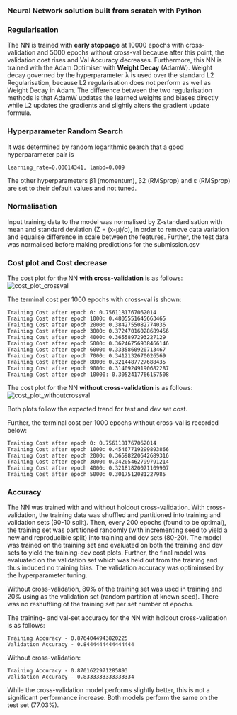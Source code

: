 ### Neural Network solution built from scratch with Python

### Regularisation
The NN is trained with __early stoppage__ at 10000 epochs with cross-validation and 5000 epochs without cross-val because after this point, the validation cost rises and Val Accuracy decreases. Furthermore, this NN is trained with the Adam Optimiser with __Weight Decay__ (AdamW). Weight decay governed by the hyperparameter λ is used over the standard L2 Regularisation, because L2 regularisation does not perform as well as Weight Decay in Adam. The difference between the two regularisation methods is that AdamW updates the learned weights and biases directly while L2 updates the gradients and slightly alters the gradient update formula.

### Hyperparameter Random Search
It was determined by random logarithmic search that a good hyperparameter pair is
```
learning_rate=0.00014341, lambd=0.009
```
The other hyperparameters β1 (momentum), β2 (RMSprop) and ε (RMSprop) are set to their default values and not tuned.

### Normalisation
Input training data to the model was normalised by Z-standardisation with mean and standard deviation (Z = (x-μ)/σ), in order to remove data variation and equalise difference in scale between the features. Further, the test data was normalised before making predictions for the submission.csv

### Cost plot and Cost decrease
The cost plot for the NN __with cross-validation__ is as follows:
![cost_plot_crossval](https://user-images.githubusercontent.com/73920832/180900942-fae74bc9-1b4e-47c1-b538-4190a62a41fa.png)

The terminal cost per 1000 epochs with cross-val is shown:
```
Training Cost after epoch 0: 0.7561181767062014
Training Cost after epoch 1000: 0.4805551645663465
Training Cost after epoch 2000: 0.3842755082774036
Training Cost after epoch 3000: 0.37247016028689456
Training Cost after epoch 4000: 0.3655897293227129
Training Cost after epoch 5000: 0.36246756938466146
Training Cost after epoch 6000: 0.3335860920713467
Training Cost after epoch 7000: 0.3412132670026569
Training Cost after epoch 8000: 0.3214487727688435
Training Cost after epoch 9000: 0.31409249190682287
Training Cost after epoch 10000: 0.3052417766157508
```

The cost plot for the NN __without cross-validation__ is as follows:
![cost_plot_withoutcrossval](https://user-images.githubusercontent.com/73920832/180900954-e9d5c414-7646-46bf-81e6-14c22b956d92.png)

Both plots follow the expected trend for test and dev set cost.

Further, the terminal cost per 1000 epochs without cross-val is recorded below:
```
Training Cost after epoch 0: 0.7561181767062014
Training Cost after epoch 1000: 0.45467719299893866
Training Cost after epoch 2000: 0.36598220642689316
Training Cost after epoch 3000: 0.34205462799791214
Training Cost after epoch 4000: 0.32181820071109907
Training Cost after epoch 5000: 0.3017512081227985
```

### Accuracy

The NN was trained with and without holdout cross-validation. With cross-validation, the training data was shuffled and partitioned into training and validation sets (90-10 split). Then, every 200 epochs (found to be optimal), the training set was partitioned randomly (with incrementing seed to yield a new and reproducible split) into training and dev sets (80-20). The model was trained on the training set and evaluated on both the training and dev sets to yield the training-dev cost plots. Further, the final model was evaluated on the validation set which was held out from the training and thus induced no training bias. The validation accuracy was optimimsed by the hyperparameter tuning.

Without cross-validation, 80% of the training set was used in training and 20% using as the validation set (random partition at known seed). There was no reshuffling of the training set per set number of epochs.

The training- and val-set accuracy for the NN with holdout cross-validation is as follows:
```
Training Accuracy - 0.8764044943820225
Validation Accuracy - 0.8444444444444444
```
Without cross-validation:
```
Training Accuracy - 0.8701622971285893
Validation Accuracy - 0.8333333333333334
```

While the cross-validation model performs slightly better, this is not a significant performance increase. Both models perform the same on the test set (77.03%).
